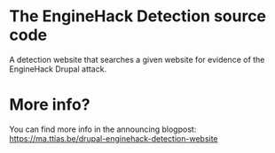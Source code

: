# The EngineHack Detection source code

A detection website that searches a given website for evidence of the EngineHack Drupal attack.

# More info?

You can find more info in the announcing blogpost: https://ma.ttias.be/drupal-enginehack-detection-website
